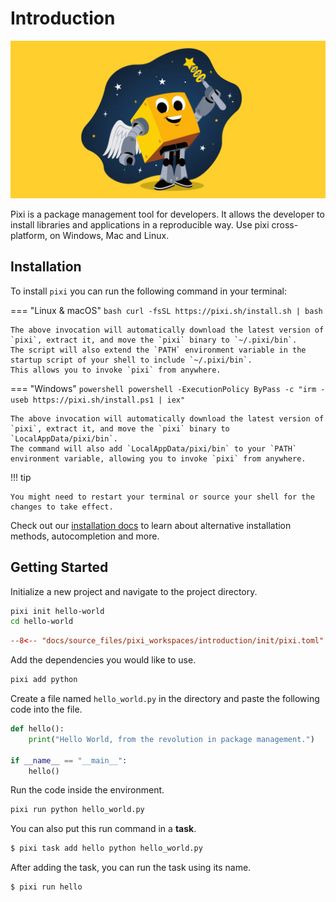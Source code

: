 # Introduction

![Pixi with magic wand](assets/pixi.webp)

Pixi is a package management tool for developers.
It allows the developer to install libraries and applications in a reproducible way.
Use pixi cross-platform, on Windows, Mac and Linux.

## Installation

To install `pixi` you can run the following command in your terminal:

=== "Linux & macOS"
    ```bash
    curl -fsSL https://pixi.sh/install.sh | bash
    ```

    The above invocation will automatically download the latest version of `pixi`, extract it, and move the `pixi` binary to `~/.pixi/bin`.
    The script will also extend the `PATH` environment variable in the startup script of your shell to include `~/.pixi/bin`.
    This allows you to invoke `pixi` from anywhere.

=== "Windows"
    ```powershell
    powershell -ExecutionPolicy ByPass -c "irm -useb https://pixi.sh/install.ps1 | iex"
    ```

    The above invocation will automatically download the latest version of `pixi`, extract it, and move the `pixi` binary to `LocalAppData/pixi/bin`.
    The command will also add `LocalAppData/pixi/bin` to your `PATH` environment variable, allowing you to invoke `pixi` from anywhere.


!!! tip

    You might need to restart your terminal or source your shell for the changes to take effect.

Check out our [installation docs](./advanced/installation.md) to learn about alternative installation methods, autocompletion and more.

## Getting Started


Initialize a new project and navigate to the project directory.

```bash
pixi init hello-world
cd hello-world
```

```toml title="pixi.toml"
--8<-- "docs/source_files/pixi_workspaces/introduction/init/pixi.toml"
```

Add the dependencies you would like to use.

```bash
pixi add python
```

Create a file named `hello_world.py` in the directory and paste the following code into the file.

```py title="hello_world.py"
def hello():
    print("Hello World, from the revolution in package management.")

if __name__ == "__main__":
    hello()
```

Run the code inside the environment.

```bash
pixi run python hello_world.py
```

You can also put this run command in a **task**.

```bash
$ pixi task add hello python hello_world.py
```

After adding the task, you can run the task using its name.

```bash
$ pixi run hello
```
